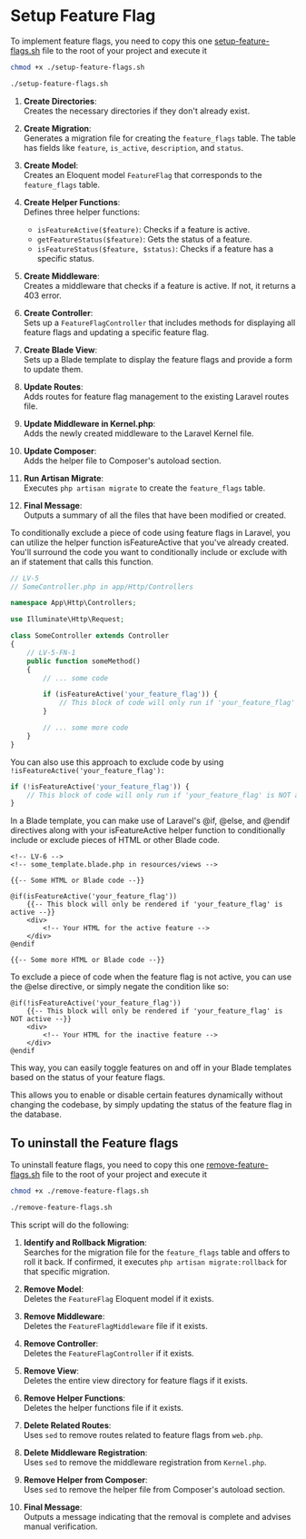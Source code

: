 # Setup Feature Flag

To implement feature flags, you need to copy this one [setup-feature-flags.sh](./setup-feature-flags.sh) file to the root of your project and execute it

```sh
chmod +x ./setup-feature-flags.sh

./setup-feature-flags.sh
```


1. **Create Directories**:  
    Creates the necessary directories if they don't already exist.
    
2. **Create Migration**:  
    Generates a migration file for creating the `feature_flags` table. The table has fields like `feature`, `is_active`, `description`, and `status`.
    
3. **Create Model**:  
    Creates an Eloquent model `FeatureFlag` that corresponds to the `feature_flags` table.
    
4. **Create Helper Functions**:  
    Defines three helper functions:
    - `isFeatureActive($feature)`: Checks if a feature is active.
    - `getFeatureStatus($feature)`: Gets the status of a feature.
    - `isFeatureStatus($feature, $status)`: Checks if a feature has a specific status.
5. **Create Middleware**:  
    Creates a middleware that checks if a feature is active. If not, it returns a 403 error.
    
6. **Create Controller**:  
    Sets up a `FeatureFlagController` that includes methods for displaying all feature flags and updating a specific feature flag.
    
7. **Create Blade View**:  
    Sets up a Blade template to display the feature flags and provide a form to update them.
    
8. **Update Routes**:  
    Adds routes for feature flag management to the existing Laravel routes file.
    
9. **Update Middleware in Kernel.php**:  
    Adds the newly created middleware to the Laravel Kernel file.
    
10. **Update Composer**:  
    Adds the helper file to Composer's autoload section.
    
11. **Run Artisan Migrate**:  
    Executes `php artisan migrate` to create the `feature_flags` table.
    
12. **Final Message**:  
    Outputs a summary of all the files that have been modified or created.

To conditionally exclude a piece of code using feature flags in Laravel, you can utilize the helper function isFeatureActive that you've already created. You'll surround the code you want to conditionally include or exclude with an if statement that calls this function.

```php
// LV-5
// SomeController.php in app/Http/Controllers

namespace App\Http\Controllers;

use Illuminate\Http\Request;

class SomeController extends Controller
{
    // LV-5-FN-1
    public function someMethod()
    {
        // ... some code

        if (isFeatureActive('your_feature_flag')) {
            // This block of code will only run if 'your_feature_flag' is active.
        }

        // ... some more code
    }
}
```

You can also use this approach to exclude code by using `!isFeatureActive('your_feature_flag'):`

```php
if (!isFeatureActive('your_feature_flag')) {
    // This block of code will only run if 'your_feature_flag' is NOT active.
}
```

In a Blade template, you can make use of Laravel's @if, @else, and @endif directives along with your isFeatureActive helper function to conditionally include or exclude pieces of HTML or other Blade code.


```blade
<!-- LV-6 -->
<!-- some_template.blade.php in resources/views -->

{{-- Some HTML or Blade code --}}

@if(isFeatureActive('your_feature_flag'))
    {{-- This block will only be rendered if 'your_feature_flag' is active --}}
    <div>
        <!-- Your HTML for the active feature -->
    </div>
@endif

{{-- Some more HTML or Blade code --}}
```

To exclude a piece of code when the feature flag is not active, you can use the @else directive, or simply negate the condition like so:

```blade
@if(!isFeatureActive('your_feature_flag'))
    {{-- This block will only be rendered if 'your_feature_flag' is NOT active --}}
    <div>
        <!-- Your HTML for the inactive feature -->
    </div>
@endif
```
This way, you can easily toggle features on and off in your Blade templates based on the status of your feature flags.

This allows you to enable or disable certain features dynamically without changing the codebase, by simply updating the status of the feature flag in the database.

## To uninstall the Feature flags

To uninstall feature flags, you need to copy this one [remove-feature-flags.sh](./remove-feature-flags.sh) file to the root of your project and execute it

```sh
chmod +x ./remove-feature-flags.sh

./remove-feature-flags.sh
```

This script will do the following:

1. **Identify and Rollback Migration**:  
    Searches for the migration file for the `feature_flags` table and offers to roll it back. If confirmed, it executes `php artisan migrate:rollback` for that specific migration.
    
2. **Remove Model**:  
    Deletes the `FeatureFlag` Eloquent model if it exists.
    
3. **Remove Middleware**:  
    Deletes the `FeatureFlagMiddleware` file if it exists.
    
4. **Remove Controller**:  
    Deletes the `FeatureFlagController` if it exists.
    
5. **Remove View**:  
    Deletes the entire view directory for feature flags if it exists.
    
6. **Remove Helper Functions**:  
    Deletes the helper functions file if it exists.
    
7. **Delete Related Routes**:  
    Uses `sed` to remove routes related to feature flags from `web.php`.
    
8. **Delete Middleware Registration**:  
    Uses `sed` to remove the middleware registration from `Kernel.php`.
    
9. **Remove Helper from Composer**:  
    Uses `sed` to remove the helper file from Composer's autoload section.
    
10. **Final Message**:  
    Outputs a message indicating that the removal is complete and advises manual verification.